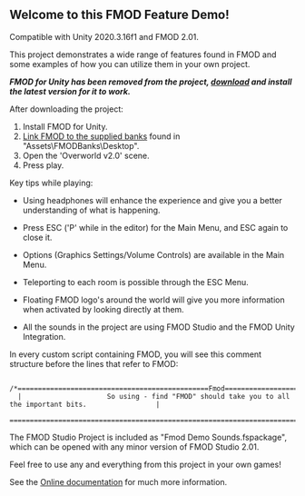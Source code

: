 Welcome to this FMOD Feature Demo!
----------------------------------

Compatible with Unity 2020.3.16f1 and FMOD 2.01.

This project demonstrates a wide range of features found in FMOD and some examples of how you can utilize them in your own project.

***FMOD for Unity has been removed from the project, [download](https://fmod.com/download) and install the latest version for it to work.***

After downloading the project:

1. Install FMOD for Unity.
2. [Link FMOD to the supplied banks](https://fmod.com/resources/documentation-unity?version=2.01&page=user-guide.html#using-a-single-platform-build) found in "Assets\FMODBanks\Desktop".
3. Open the 'Overworld v2.0' scene.
4. Press play.

Key tips while playing:

- Using headphones will enhance the experience and give you a better understanding of what is happening.

- Press ESC ('P' while in the editor) for the Main Menu, and ESC again to close it.

- Options (Graphics Settings/Volume Controls) are available in the Main Menu.

- Teleporting to each room is possible through the ESC Menu.

- Floating FMOD logo's around the world will give you more information when activated by looking directly at them.

- All the sounds in the project are using FMOD Studio and the FMOD Unity Integration.

In every custom script containing FMOD, you will see this comment structure before the lines that refer to FMOD:

```
  /*===============================================Fmod====================================================
  |                     So using - find "FMOD" should take you to all the important bits.                 |
  =======================================================================================================*/
```

The FMOD Studio Project is included as "Fmod Demo Sounds.fspackage", which can be opened with any minor version of FMOD Studio 2.01.

Feel free to use any and everything from this project in your own games!

See the [Online documentation](https://fmod.com/resources/documentation-unity?version=2.01&page=welcome.html) for much more information.